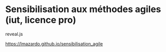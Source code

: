 # Sensibilisation aux méthodes agiles (iut, licence pro)

reveal.js 

https://lmazardo.github.io/sensibilisation_agile
